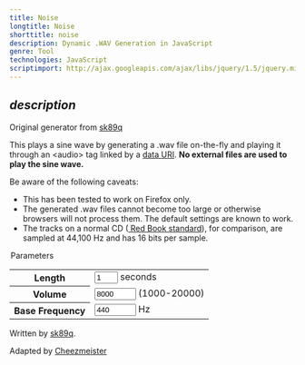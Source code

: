 ```yaml
---
title: Noise
longtitle: Noise
shorttitle: noise
description: Dynamic .WAV Generation in JavaScript 
genre: Tool
technologies: JavaScript
scriptimport: http://ajax.googleapis.com/ajax/libs/jquery/1.5/jquery.min.js
---
```



<script src="noise.js"></script>

## $description$


Original generator from [sk89q](http://www.sk89q.com/playground/jswav/)


This plays a sine wave by generating a .wav file on-the-fly and playing it 
through an \<audio\> tag linked by a <a href="http://en.wikipedia.org/wiki/Data_URI_scheme">
data URI</a>. **No external files are used to play the sine wave.**

Be aware of the following caveats:

* This has been tested to work on Firefox only.
* The generated .wav files cannot become too large or otherwise browsers will 
not process them. The default settings are known to work.
* The tracks on a normal CD (<a href="http://en.wikipedia.org/wiki/Red_Book_(audio_CD_standard)">
Red Book standard</a>), for comparison, are sampled at 44,100 Hz and has 16 bits per sample.

<form id="leform" action="#" method="get">
 <legend>Parameters</legend>
 
 <table border="0" cellspacing="0" cellpadding="0" class="form">
  <tr>
   <th><label for="length">Length</label></th>
   <td><input type="text" name="length" id="length" size="2" value="1" /> seconds</td>
  </tr>
  <tr>
   <th><label for="volume">Volume</label></th>
   <td><input type="text" name="volume" id="volume" size="6" value="8000" /> (1000-20000)</td>
  </tr>
  <tr>
   <th><label for="frequency">Base Frequency</label></th>
   <td><input type="text" name="frequency" id="frequency" size="6" value="440" /> Hz </td>
  </tr>
 </table>
</form>








<div id="html5-container">
 <audio id="output0" preload="none">
 </audio>
 <audio id="output1" preload="none">
 </audio>
 <audio id="output2" preload="none">
 </audio>
 <audio id="output3" preload="none">
 </audio>

 <div id="keyboard">
  <canvas id="canvas" width="800" height="200" />
 </div>
</div>

<div id="result" style="display: none">

## Result

**Size of .wav file:** <span id="wav-length"></span>

**Length of data URI:** <span id="uri-length"></span>

</div>


<div id="author">

Written by <a href="http://sk89q.therisenrealm.com">sk89q</a>.

Adapted by [Cheezmeister](/)

</div>

</body>

</html>

